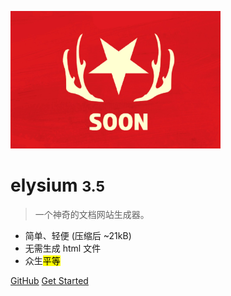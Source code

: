 <!-- _coverpage.md -->

![image-20240922153357695](_coverpage.assets/image-20240922153357695.png)

# elysium <small>3.5</small>

> 一个神奇的文档网站生成器。

- 简单、轻便 (压缩后 ~21kB)
- 无需生成 html 文件
- 众生<mark>平等</mark>

[GitHub](https://github.com/docsifyjs/docsify/)
[Get Started](README)

